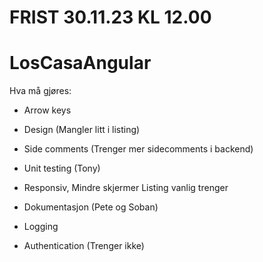 # FRIST 30.11.23 KL 12.00
# LosCasaAngular 

Hva må gjøres:
- Arrow keys 
- Design (Mangler litt i listing)
- Side comments (Trenger mer sidecomments i backend)
- Unit testing (Tony)
- Responsiv, Mindre skjermer Listing vanlig trenger
- Dokumentasjon (Pete og Soban)
- Logging

- Authentication  (Trenger ikke)

